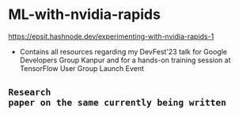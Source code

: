 # ML-with-nvidia-rapids
https://epsit.hashnode.dev/experimenting-with-nvidia-rapids-1

- Contains all resources regarding my DevFest'23 talk for Google Developers Group Kanpur and for a hands-on training session at TensorFlow User Group Launch Event

<code>Research paper on the same currently being written</code>
---
